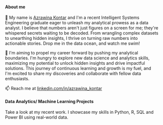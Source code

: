 #### About me
👐 My name is [Azrawina Kontar](https://www.linkedin.com/in/azrawina-kontar/) and I'm a recent Intelligent Systems Engineering graduate eager to unleash my analytical prowess as a data analyst. I believe that numbers aren't just figures on a screen for me; they're whispered secrets waiting to be decoded. From wrangling complex datasets to unearthing hidden insights, I thrive on turning raw numbers into actionable stories. Drop me in the data ocean, and watch me swim!

🌱 I'm aiming to propel my career forward by pushing my analytical boundaries. I'm hungry to explore new data science and analytics skills, maximizing my potential to unlock hidden insights and drive impactful solutions. This journey of continuous learning and growth is my fuel, and I'm excited to share my discoveries and collaborate with fellow data enthusiasts.


📫 Reach me at [linkedin.com/in/azrawina_kontar](https://www.linkedin.com/in/azrawina-kontar/)


#### Data Analytics/ Machine Learning Projects
Take a look at my recent work. I showcase my skills in Python, R, SQL and Power BI using real-world data.

















<!---
naak-ktr/naak-ktr is a ✨ special ✨ repository because its `README.md` (this file) appears on your GitHub profile.
You can click the Preview link to take a look at your changes.
--->

